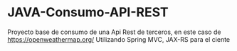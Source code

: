 # JAVA-Consumo-API-REST

Proyecto base de consumo de una Api Rest de terceros, en este caso de https://openweathermap.org/
Utilizando Spring MVC, JAX-RS para el ciente
